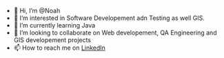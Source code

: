 - 👋 Hi, I’m @Noah
- 👀 I’m interested in Software Developement adn Testing as well GIS.
- 🌱 I’m currently learning Java
- 💞️ I’m looking to collaborate on Web developement, QA Engineering and GIS developement projects
- 📫 How to reach me on [LinkedIn](https://www.linkedin.com/in/noah-chepkwony-1636b715a) 

<!---
Noahkimtai/Noahkimtai is a ✨ special ✨ repository because its `README.md` (this file) appears on your GitHub profile.
You can click the Preview link to take a look at your changes.
--->
